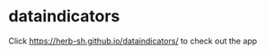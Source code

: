 # dataindicators


Click <a href="https://herb-sh.github.io/dataindicators/">https://herb-sh.github.io/dataindicators/</a> to check out the app